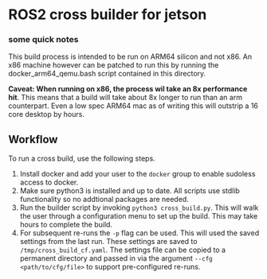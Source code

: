 # ROS2 cross builder for jetson
### some quick notes
This build process is intended to be run on ARM64 silicon and not x86. An x86 machine however can be patched to run this by running the docker_arm64_qemu.bash script contained in this directory. 


**Caveat: When running on x86, the process wil take an 8x performance hit**. This means that a build will take about 8x longer to run than an arm counterpart. Even a low spec ARM64 mac as of writing this will outstrip a 16 core desktop by hours.

## Workflow
To run a cross build, use the following steps.
1. Install docker and add your user to the `docker` group to enable sudoless access to docker.
2. Make sure python3 is installed and up to date. All scripts use stdlib functionality so no addtional packages are needed.
3. Run the builder script by invoking `python3 cross_build.py`. This will walk the user through a configuration menu to set up the build. This may take hours to complete the build. 
4. For subsequent re-runs the `-p` flag can be used. This will used the saved settings from the last run. These settings are saved to `/tmp/cross_build_cf.yaml`. The settings file can be copied to a permanent directory and passed in via the argument `--cfg <path/to/cfg/file>` to support pre-configured re-runs.